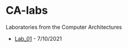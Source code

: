 # CA-labs
Laboratories from the Computer Architectures

- [Lab_01](https://github.com/simocosimo/CA-labs/tree/main/lab_01) - 7/10/2021
